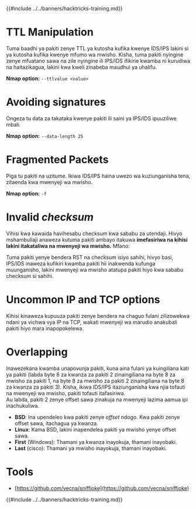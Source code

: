 {{#include ../../banners/hacktricks-training.md}}

# **TTL Manipulation**

Tuma baadhi ya pakiti zenye TTL ya kutosha kufika kwenye IDS/IPS lakini si ya kutosha kufika kwenye mfumo wa mwisho. Kisha, tuma pakiti nyingine zenye mfuatano sawa na zile nyingine ili IPS/IDS ifikirie kwamba ni kurudiwa na haitazikagua, lakini kwa kweli zinabeba maudhui ya uhalifu.

**Nmap option:** `--ttlvalue <value>`

# Avoiding signatures

Ongeza tu data za takataka kwenye pakiti ili saini ya IPS/IDS ipuuziliwe mbali.

**Nmap option:** `--data-length 25`

# **Fragmented Packets**

Piga tu pakiti na uzitume. Ikiwa IDS/IPS haina uwezo wa kuziunganisha tena, zitaenda kwa mwenyeji wa mwisho.

**Nmap option:** `-f`

# **Invalid** _**checksum**_

Vihisi kwa kawaida havihesabu checksum kwa sababu za utendaji. Hivyo mshambuliaji anaweza kutuma pakiti ambayo itakuwa **imefasiriwa na kihisi lakini itakataliwa na mwenyeji wa mwisho.** Mfano:

Tuma pakiti yenye bendera RST na checksum isiyo sahihi, hivyo basi, IPS/IDS inaweza kufikiri kwamba pakiti hii inakwenda kufunga muunganisho, lakini mwenyeji wa mwisho atatupa pakiti hiyo kwa sababu checksum si sahihi.

# **Uncommon IP and TCP options**

Kihisi kinaweza kupuuza pakiti zenye bendera na chaguo fulani zilizowekwa ndani ya vichwa vya IP na TCP, wakati mwenyeji wa marudio anakubali pakiti hiyo mara inapopokelewa.

# **Overlapping**

Inawezekana kwamba unapovunja pakiti, kuna aina fulani ya kuingiliana kati ya pakiti (labda byte 8 za kwanza za pakiti 2 zinaingiliana na byte 8 za mwisho za pakiti 1, na byte 8 za mwisho za pakiti 2 zinaingiliana na byte 8 za kwanza za pakiti 3). Kisha, ikiwa IDS/IPS itaziunganisha kwa njia tofauti na mwenyeji wa mwisho, pakiti tofauti itafasiriwa.\
Au labda, pakiti 2 zenye offset sawa zinakuja na mwenyeji lazima aamua ipi inachukuliwa.

- **BSD**: Ina upendeleo kwa pakiti zenye _offset_ ndogo. Kwa pakiti zenye offset sawa, itachagua ya kwanza.
- **Linux**: Kama BSD, lakini inapendelea pakiti ya mwisho yenye offset sawa.
- **First** (Windows): Thamani ya kwanza inayokuja, thamani inayobaki.
- **Last** (cisco): Thamani ya mwisho inayokuja, thamani inayobaki.

# Tools

- [https://github.com/vecna/sniffjoke](https://github.com/vecna/sniffjoke)

{{#include ../../banners/hacktricks-training.md}}

